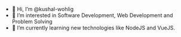 - 👋 Hi, I’m @kushal-wohlig
- 👀 I’m interested in Software Development, Web Development and Problem Solving
- 🌱 I’m currently learning new technologies like NodeJS and VueJS.

<!---
kushal-wohlig/kushal-wohlig is a ✨ special ✨ repository because its `README.md` (this file) appears on your GitHub profile.
You can click the Preview link to take a look at your changes.
--->
